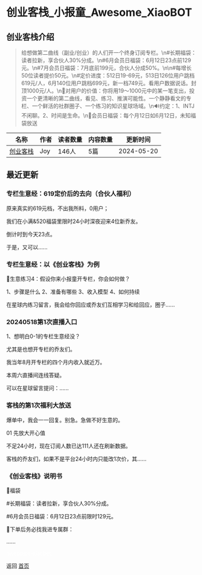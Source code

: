 # 创业客栈_小报童_Awesome_XiaoBOT

## 创业客栈介绍
> 给想做第二曲线（副业/创业）的人们开一个终身订阅专栏。\n#长期福袋：读者拉新，享合伙人30%分成。\n#6月会员日福袋：6月12日23点前129元。\n#7月会员日福袋：7月底前199元，合伙人分成50%。\n\n#每增长50位读者提价50元。\n#定价进度：512日19-69元，513日126位用户跳档619元/人，6月140位用户跳档699元，新一档749元。看用户数据说话。封顶1000元/人。\n💎对用户的价值：你将用19～1000元中的某一笔支出，投资一个更清晰的第二曲线，看见、练习、推演可能性。一个静静看文的专栏、一个鲜活的社群圈子、一个练习的知识星球场域。\n🔊约定：1、INTJ不闲聊。2、时间是生命。\n👛会员日福袋：每个月12日如6月12日，未知福袋放送  
  


|名称|作者|读者数量|内容数量|更新时间|
|---|---|---|---|---|
|[创业客栈](https://xiaobot.net/p/Strategystation?refer=9c3f1c95-a052-465a-9902-f6d75080262a)|Joy|146人|5篇|2024-05-20|

## 最近更新
### 专栏生意经：619定价后的去向（合伙人福利）

原来真实的619元档，不出我所料，0用户；

我们在小满&520福袋里限时24小时深夜迎来4位新乔友。

倒计时到今天23点。

于是，又可以......

### 专栏生意经：以《创业客栈》为例

🥇生意练习4：假设你来小报童开专栏，你会如何做？

1、步骤是什么 2、准备有哪些 3、收入模型 4、如何持续

在星球内练习留言，我会给你回应或乔友们互相学习和给回应，圈子......

### 20240518第1次直播入口

1、想明白0-1的专栏生意经没？

尤其是也想开专栏的乔友们。

我当年8月开专栏的四个月内收入就近万。

本周六直播间连线答疑。

可以在星球留言提问：......

### 客栈的第1次福利大放送

爆单中，我会一一回复。别急。急做不好生意的。

01 先放大开心值

不足24小时，现在订阅人数已达111人还在刷新数据。

客栈的乔友们，如果不是平台24小时内只能改1次价，其......

### 《创业客栈》说明书

👛福袋

#长期福袋：读者拉新，享合伙人30%分成。

#6月会员日福袋：6月12日23点前限时129元。

🥇下单后务必找我进专属群：

......


<a href="https://github.com/Reno9527/awesome-xiaobot" style="color: white; text-decoration: none;">awesome-xiaobot</a>

返回 [首页](../README.md)
